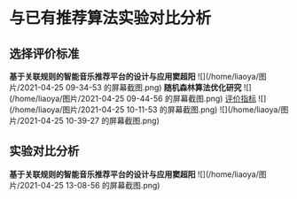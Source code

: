 # 与已有推荐算法实验对比分析
## 选择评价标准
**基于关联规则的智能音乐推荐平台的设计与应用窦超阳**
![](/home/liaoya/图片/2021-04-25 09-34-53 的屏幕截图.png) 
**随机森林算法优化研究**
![](/home/liaoya/图片/2021-04-25 09-44-56 的屏幕截图.png) 
[评价指标](https://blog.csdn.net/weixin_38636668/article/details/90904518)
![](/home/liaoya/图片/2021-04-25 10-11-53 的屏幕截图.png) 
![](/home/liaoya/图片/2021-04-25 10-39-27 的屏幕截图.png) 
## 实验对比分析
**基于关联规则的智能音乐推荐平台的设计与应用窦超阳**
![](/home/liaoya/图片/2021-04-25 13-08-56 的屏幕截图.png) 